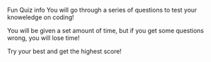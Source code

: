 Fun Quiz
info
You will go through a series of questions to test your knoweledge on coding!

You will be given a set amount of time, but if you get some questions wrong, you will lose time!

Try your best and get the highest score!